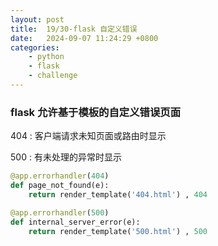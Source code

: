 ```yaml
---
layout: post
title:  19/30-flask 自定义错误
date:   2024-09-07 11:24:29 +0800
categories: 
    - python 
    - flask
    - challenge
---
```


### flask 允许基于模板的自定义错误页面

404 : 客户端请求未知页面或路由时显示

500 : 有未处理的异常时显示

```py
@app.errorhandler(404)
def page_not_found(e):
    return render_template('404.html') , 404

@app.errorhandler(500)
def internal_server_error(e):
    return render_template('500.html') , 500
```
